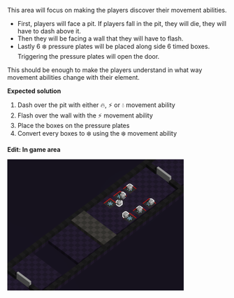 
This area will focus on making the players discover their movement abilities.

* First, players will face a pit. If players fall in the pit, they will die, they will have to dash above it.
* Then they will be facing a wall that they will have to flash.
* Lastly 6 ❄️ pressure plates will be placed along side 6 timed boxes. Triggering the pressure plates will open the door.

This should be enough to make the players understand in what way movement abilities change with their element.

**Expected solution**

1. Dash over the pit with either 🔥, ⚡️ or 💧 movement ability
2. Flash over the wall with the ⚡️ movement ability
3. Place the boxes on the pressure plates
4. Convert every boxes to ❄️ using the ❄️ movement ability

**Edit: In game area**

![Start](../img/area3.png)